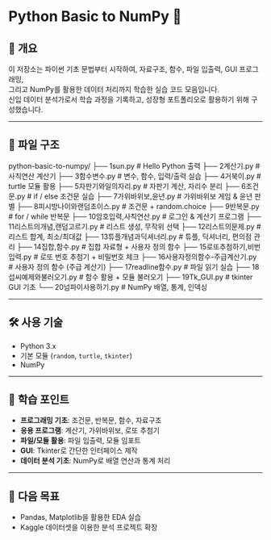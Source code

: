 # Python Basic to NumPy 🐍

## 📌 개요
이 저장소는 파이썬 기초 문법부터 시작하여, 자료구조, 함수, 파일 입출력, GUI 프로그래밍,  
그리고 NumPy를 활용한 데이터 처리까지 학습한 실습 코드 모음입니다.  
신입 데이터 분석가로서 학습 과정을 기록하고, 성장형 포트폴리오로 활용하기 위해 구성했습니다.

---

## 📂 파일 구조
python-basic-to-numpy/
├── 1sun.py # Hello Python 출력
├── 2계산기.py # 사칙연산 계산기
├── 3함수변수.py # 변수, 함수, 입력/출력 실습
├── 4거북이.py # turtle 모듈 활용
├── 5자판기와일의자리.py # 자판기 계산, 자리수 분리
├── 6조건문.py # if / else 조건문 실습
├── 7가위바위보,윤년.py # 가위바위보 게임 & 윤년 판별
├── 8피시방나이와랜덤초이스.py # 조건문 + random.choice
├── 9반복문.py # for / while 반복문
├── 10암호입력,사칙연산.py # 로그인 & 계산기 프로그램
├── 11리스트의개념,랜덤고르기.py # 리스트 생성, 무작위 선택
├── 12리스트의문제.py # 리스트 합계, 최소/최대값
├── 13튜플개념과딕셔너리.py # 튜플, 딕셔너리, 편의점 관리
├── 14집합,함수.py # 집합 자료형 + 사용자 정의 함수
├── 15로또추첨하기,비번입력.py # 로또 번호 추첨기 + 비밀번호 체크
├── 16사용자정의함수-주급계산기.py # 사용자 정의 함수 (주급 계산기)
├── 17readline함수.py # 파일 읽기 실습
├── 18섭씨예제와불러오기.py # 함수 활용 + 모듈 불러오기
├── 19Tk_GUI.py # tkinter GUI 기초
└── 20넘파이사용하기.py # NumPy 배열, 통계, 인덱싱

---

## 🛠 사용 기술
- Python 3.x
- 기본 모듈 (`random`, `turtle`, `tkinter`)
- NumPy

---

## 🎯 학습 포인트
- **프로그래밍 기초**: 조건문, 반복문, 함수, 자료구조
- **응용 프로그램**: 계산기, 가위바위보, 로또 추첨기
- **파일/모듈 활용**: 파일 입출력, 모듈 임포트
- **GUI**: Tkinter로 간단한 인터페이스 제작
- **데이터 분석 기초**: NumPy로 배열 연산과 통계 처리

---

## 🚀 다음 목표
- Pandas, Matplotlib을 활용한 EDA 실습
- Kaggle 데이터셋을 이용한 분석 프로젝트 확장
